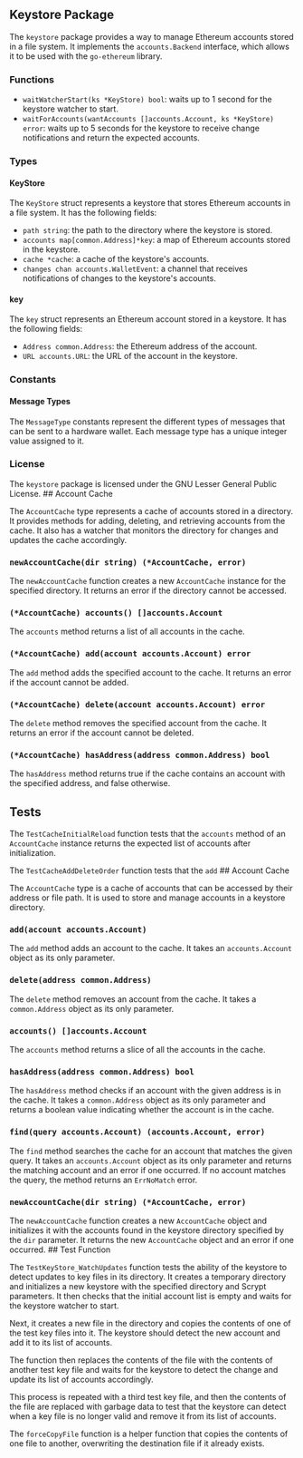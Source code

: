 ## Keystore Package

The `keystore` package provides a way to manage Ethereum accounts stored in a file system. It implements the `accounts.Backend` interface, which allows it to be used with the `go-ethereum` library.

### Functions

- `waitWatcherStart(ks *KeyStore) bool`: waits up to 1 second for the keystore watcher to start.
- `waitForAccounts(wantAccounts []accounts.Account, ks *KeyStore) error`: waits up to 5 seconds for the keystore to receive change notifications and return the expected accounts.

### Types

#### KeyStore

The `KeyStore` struct represents a keystore that stores Ethereum accounts in a file system. It has the following fields:

- `path string`: the path to the directory where the keystore is stored.
- `accounts map[common.Address]*key`: a map of Ethereum accounts stored in the keystore.
- `cache *cache`: a cache of the keystore's accounts.
- `changes chan accounts.WalletEvent`: a channel that receives notifications of changes to the keystore's accounts.

#### key

The `key` struct represents an Ethereum account stored in a keystore. It has the following fields:

- `Address common.Address`: the Ethereum address of the account.
- `URL accounts.URL`: the URL of the account in the keystore.

### Constants

#### Message Types

The `MessageType` constants represent the different types of messages that can be sent to a hardware wallet. Each message type has a unique integer value assigned to it.

### License

The `keystore` package is licensed under the GNU Lesser General Public License. ## Account Cache

The `AccountCache` type represents a cache of accounts stored in a directory. It provides methods for adding, deleting, and retrieving accounts from the cache. It also has a watcher that monitors the directory for changes and updates the cache accordingly.

### `newAccountCache(dir string) (*AccountCache, error)`

The `newAccountCache` function creates a new `AccountCache` instance for the specified directory. It returns an error if the directory cannot be accessed.

### `(*AccountCache) accounts() []accounts.Account`

The `accounts` method returns a list of all accounts in the cache.

### `(*AccountCache) add(account accounts.Account) error`

The `add` method adds the specified account to the cache. It returns an error if the account cannot be added.

### `(*AccountCache) delete(account accounts.Account) error`

The `delete` method removes the specified account from the cache. It returns an error if the account cannot be deleted.

### `(*AccountCache) hasAddress(address common.Address) bool`

The `hasAddress` method returns true if the cache contains an account with the specified address, and false otherwise.

## Tests

The `TestCacheInitialReload` function tests that the `accounts` method of an `AccountCache` instance returns the expected list of accounts after initialization.

The `TestCacheAddDeleteOrder` function tests that the `add` ## Account Cache

The `AccountCache` type is a cache of accounts that can be accessed by their address or file path. It is used to store and manage accounts in a keystore directory.

### `add(account accounts.Account)`

The `add` method adds an account to the cache. It takes an `accounts.Account` object as its only parameter.

### `delete(address common.Address)`

The `delete` method removes an account from the cache. It takes a `common.Address` object as its only parameter.

### `accounts() []accounts.Account`

The `accounts` method returns a slice of all the accounts in the cache.

### `hasAddress(address common.Address) bool`

The `hasAddress` method checks if an account with the given address is in the cache. It takes a `common.Address` object as its only parameter and returns a boolean value indicating whether the account is in the cache.

### `find(query accounts.Account) (accounts.Account, error)`

The `find` method searches the cache for an account that matches the given query. It takes an `accounts.Account` object as its only parameter and returns the matching account and an error if one occurred. If no account matches the query, the method returns an `ErrNoMatch` error.

### `newAccountCache(dir string) (*AccountCache, error)`

The `newAccountCache` function creates a new `AccountCache` object and initializes it with the accounts found in the keystore directory specified by the `dir` parameter. It returns the new `AccountCache` object and an error if one occurred. ## Test Function

The `TestKeyStore_WatchUpdates` function tests the ability of the keystore to detect updates to key files in its directory. It creates a temporary directory and initializes a new keystore with the specified directory and Scrypt parameters. It then checks that the initial account list is empty and waits for the keystore watcher to start.

Next, it creates a new file in the directory and copies the contents of one of the test key files into it. The keystore should detect the new account and add it to its list of accounts.

The function then replaces the contents of the file with the contents of another test key file and waits for the keystore to detect the change and update its list of accounts accordingly.

This process is repeated with a third test key file, and then the contents of the file are replaced with garbage data to test that the keystore can detect when a key file is no longer valid and remove it from its list of accounts.

The `forceCopyFile` function is a helper function that copies the contents of one file to another, overwriting the destination file if it already exists.
